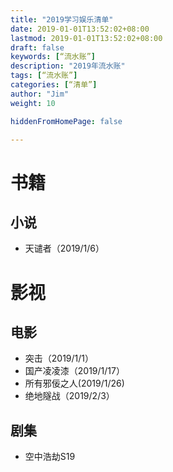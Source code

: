 ```yaml
---
title: "2019学习娱乐清单"
date: 2019-01-01T13:52:02+08:00
lastmod: 2019-01-01T13:52:02+08:00
draft: false
keywords: [“流水账”]
description: "2019年流水账"
tags: [“流水账”]
categories: [“清单”]
author: "Jim"
weight: 10

hiddenFromHomePage: false

---
```


# 书籍
## 小说
- 天谴者（2019/1/6）

# 影视
## 电影
- 突击（2019/1/1）
- 国产凌凌漆（2019/1/17）
- 所有邪佞之人(2019/1/26)
- 绝地隧战（2019/2/3）
## 剧集
- 空中浩劫S19
